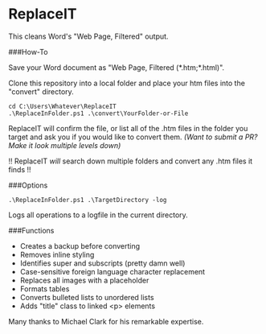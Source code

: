 # ReplaceIT

This cleans Word's "Web Page, Filtered" output.

###How-To

Save your Word document as "Web Page, Filtered (\*.htm;\*.html)".

Clone this repository into a local folder and place your htm files into the "convert" directory.

    cd C:\Users\Whatever\ReplaceIT
    .\ReplaceInFolder.ps1 .\convert\YourFolder-or-File

ReplaceIT will confirm the file, or list all of the .htm files in the folder you target and ask you if you would like to convert them. _(Want to submit a PR? Make it look multiple levels down)_

!! ReplaceIT _will_ search down multiple folders and convert any .htm files it finds !!

###Options

    .\ReplaceInFolder.ps1 .\TargetDirectory -log

Logs all operations to a logfile in the current directory.

###Functions

* Creates a backup before converting
* Removes inline styling
* Identifies super and subscripts (pretty damn well)
* Case-sensitive foreign language character replacement
* Replaces all images with a placeholder
* Formats tables
* Converts bulleted lists to unordered lists
* Adds "title" class to linked \<p\> elements

Many thanks to Michael Clark for his remarkable expertise.
